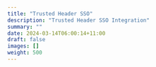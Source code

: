 ```yaml
---
title: "Trusted Header SSO"
description: "Trusted Header SSO Integration"
summary: ""
date: 2024-03-14T06:00:14+11:00
draft: false
images: []
weight: 500
---
```

